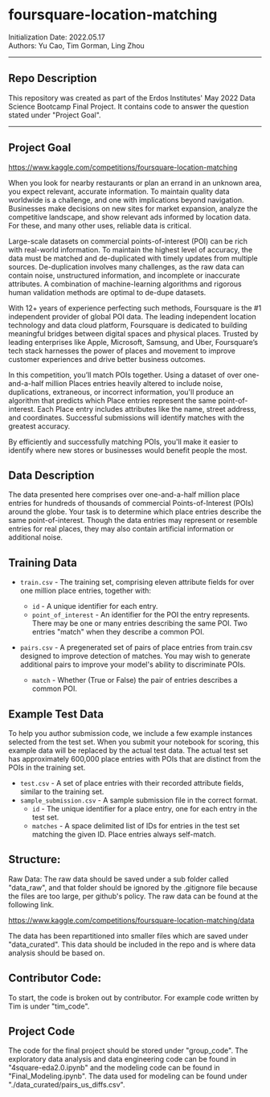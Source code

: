 # foursquare-location-matching

Initialization Date: 2022.05.17  
Authors: Yu Cao, Tim Gorman, Ling Zhou 

-------------------------------------
Repo Description
-------------------------------------

This repository was created as part of the Erdos Institutes' May 2022 Data Science Bootcamp Final Project. It contains code 
to answer the question stated under "Project Goal".

--------------------------------------
Project Goal
--------------------------------------
https://www.kaggle.com/competitions/foursquare-location-matching

When you look for nearby restaurants or plan an errand in an unknown area, you expect relevant, accurate information. 
To maintain quality data worldwide is a challenge, and one with implications beyond navigation. 
Businesses make decisions on new sites for market expansion, analyze the competitive landscape, and show relevant ads informed by location data. 
For these, and many other uses, reliable data is critical.

Large-scale datasets on commercial points-of-interest (POI) can be rich with real-world information. 
To maintain the highest level of accuracy, the data must be matched and de-duplicated with timely updates from multiple sources. 
De-duplication involves many challenges, as the raw data can contain noise, unstructured information, and incomplete or inaccurate attributes. 
A combination of machine-learning algorithms and rigorous human validation methods are optimal to de-dupe datasets.

With 12+ years of experience perfecting such methods, Foursquare is the #1 independent provider of global POI data. The leading independent location technology and data cloud platform, 
Foursquare is dedicated to building meaningful bridges between digital spaces and physical places. Trusted by leading enterprises like Apple, Microsoft, Samsung, and Uber, 
Foursquare’s tech stack harnesses the power of places and movement to improve customer experiences and drive better business outcomes.

In this competition, you’ll match POIs together. Using a dataset of over one-and-a-half million Places entries heavily altered to include noise, 
duplications, extraneous, or incorrect information, you'll produce an algorithm that predicts which Place entries represent the same point-of-interest. 
Each Place entry includes attributes like the name, street address, and coordinates. Successful submissions will identify matches with the greatest accuracy.

By efficiently and successfully matching POIs, you'll make it easier to identify where new stores or businesses would benefit people the most.

Data Description
---------------------------------------
The data presented here comprises over one-and-a-half million place entries for hundreds of thousands of commercial Points-of-Interest (POIs) around the globe. Your task is to determine which place entries describe the same point-of-interest. Though the data entries may represent or resemble entries for real places, they may also contain artificial information or additional noise.

## Training Data
* `train.csv` - The training set, comprising eleven attribute fields for over one million place entries, together with:  
    * `id` - A unique identifier for each entry.  
    * `point_of_interest` - An identifier for the POI the entry represents. There may be one or many entries describing the same POI. Two entries "match" when they describe a common POI.
               
* `pairs.csv` - A pregenerated set of pairs of place entries from train.csv designed to improve detection of matches. You may wish to generate additional pairs to improve your model's ability to discriminate POIs.  
    * `match` - Whether (True or False) the pair of entries describes a common POI.
 
## Example Test Data
To help you author submission code, we include a few example instances selected from the test set. When you submit your notebook for scoring, this example data will be replaced by the actual test data. The actual test set has approximately 600,000 place entries with POIs that are distinct from the POIs in the training set.
  
* `test.csv` - A set of place entries with their recorded attribute fields, similar to the training set.  
* `sample_submission.csv` - A sample submission file in the correct format.  
    * `id` - The unique identifier for a place entry, one for each entry in the test set.  
    * `matches` - A space delimited list of IDs for entries in the test set matching the given ID. Place entries always self-match.


Structure:
---------------------------------------
Raw Data: The raw data should be saved under a sub folder called "data_raw", and that folder
should be ignored by the .gitignore file  because the files are 
too large, per github's policy. The raw data can be found at the following link.

https://www.kaggle.com/competitions/foursquare-location-matching/data

The data has been repartitioned into smaller files which are saved under "data_curated". This data should be included
in the repo and is where data analysis should be based on.

Contributor Code:
--------------------------------------
To start, the code is broken out by contributor. For example code written by Tim is under "tim_code".

Project Code
--------------------------------------

The code for the final project should be stored under "group_code". The exploratory data analysis and data engineering code can be found in "4square-eda2.0.ipynb" and the  modeling code can be found in "Final_Modeling.ipynb". The data used for modeling can be found under "./data_curated/pairs_us_diffs.csv".

